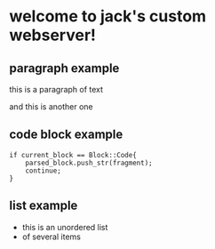 # welcome to jack's custom webserver!
## paragraph example
this is a paragraph of text

and this is another one

## code block example

```
if current_block == Block::Code{
	parsed_block.push_str(fragment);
	continue;
}
```
## list example
- this is an unordered list
- of several items